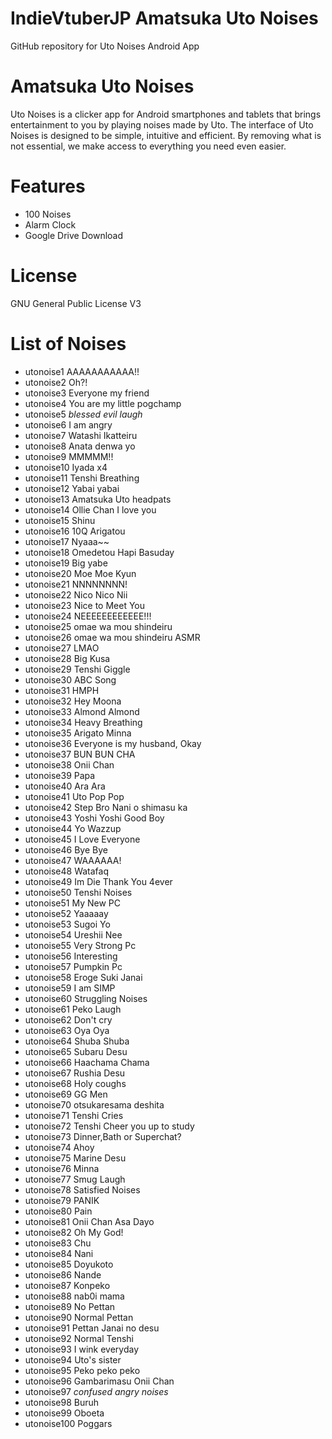 # IndieVtuberJP Amatsuka Uto Noises
 GitHub repository for Uto Noises Android App
 
# Amatsuka Uto Noises
Uto Noises is a clicker app for Android smartphones and tablets that brings entertainment to you by playing noises made by Uto.
The interface of Uto Noises is designed to be simple, intuitive and efficient. By removing what is not essential, we make access to everything you need even easier.

# Features
* 100 Noises
* Alarm Clock
* Google Drive Download

# License
GNU General Public License V3

# List of Noises
* utonoise1 AAAAAAAAAAA!!
* utonoise2 Oh?!
* utonoise3 Everyone my friend
* utonoise4 You are my little pogchamp
* utonoise5 *blessed evil laugh*
* utonoise6 I am angry
* utonoise7 Watashi Ikatteiru
* utonoise8 Anata denwa yo
* utonoise9 MMMMM!!
* utonoise10 Iyada x4
* utonoise11 Tenshi Breathing
* utonoise12 Yabai yabai
* utonoise13 Amatsuka Uto headpats
* utonoise14 Ollie Chan I love you 
* utonoise15 Shinu
* utonoise16 10Q Arigatou
* utonoise17 Nyaaa~~
* utonoise18 Omedetou Hapi Basuday
* utonoise19 Big yabe
* utonoise20 Moe Moe Kyun
* utonoise21 NNNNNNNN!
* utonoise22 Nico Nico Nii
* utonoise23 Nice to Meet You
* utonoise24 NEEEEEEEEEEEE!!!
* utonoise25 omae wa mou shindeiru 
* utonoise26 omae wa mou shindeiru ASMR
* utonoise27 LMAO
* utonoise28 Big Kusa
* utonoise29 Tenshi Giggle
* utonoise30 ABC Song
* utonoise31 HMPH
* utonoise32 Hey Moona
* utonoise33 Almond Almond
* utonoise34 Heavy Breathing
* utonoise35 Arigato Minna
* utonoise36 Everyone is my husband, Okay
* utonoise37 BUN BUN CHA
* utonoise38 Onii Chan
* utonoise39 Papa
* utonoise40 Ara Ara
* utonoise41 Uto Pop Pop
* utonoise42 Step Bro Nani o shimasu ka
* utonoise43 Yoshi Yoshi Good Boy
* utonoise44 Yo Wazzup
* utonoise45 I Love Everyone
* utonoise46 Bye Bye
* utonoise47 WAAAAAA!
* utonoise48 Watafaq
* utonoise49 Im Die Thank You 4ever
* utonoise50 Tenshi Noises
* utonoise51 My New PC
* utonoise52 Yaaaaay
* utonoise53 Sugoi Yo
* utonoise54 Ureshii Nee 
* utonoise55 Very Strong Pc
* utonoise56 Interesting
* utonoise57 Pumpkin Pc
* utonoise58 Eroge Suki Janai
* utonoise59 I am SIMP
* utonoise60 Struggling Noises
* utonoise61 Peko Laugh
* utonoise62 Don't cry
* utonoise63 Oya Oya
* utonoise64 Shuba Shuba
* utonoise65 Subaru Desu
* utonoise66 Haachama Chama
* utonoise67 Rushia Desu
* utonoise68 Holy coughs
* utonoise69 GG Men
* utonoise70 otsukaresama deshita
* utonoise71 Tenshi Cries
* utonoise72 Tenshi Cheer you up to study
* utonoise73 Dinner,Bath or Superchat?
* utonoise74 Ahoy
* utonoise75 Marine Desu
* utonoise76 Minna
* utonoise77 Smug Laugh
* utonoise78 Satisfied Noises
* utonoise79 PANIK
* utonoise80 Pain
* utonoise81 Onii Chan Asa Dayo
* utonoise82 Oh My God!
* utonoise83 Chu
* utonoise84 Nani
* utonoise85 Doyukoto
* utonoise86 Nande
* utonoise87 Konpeko
* utonoise88 nab0i mama
* utonoise89 No Pettan
* utonoise90 Normal Pettan
* utonoise91 Pettan Janai no desu
* utonoise92 Normal Tenshi
* utonoise93 I wink everyday
* utonoise94 Uto's sister
* utonoise95 Peko peko peko
* utonoise96 Gambarimasu Onii Chan
* utonoise97 *confused angry noises*
* utonoise98 Buruh
* utonoise99 Oboeta
* utonoise100 Poggars
